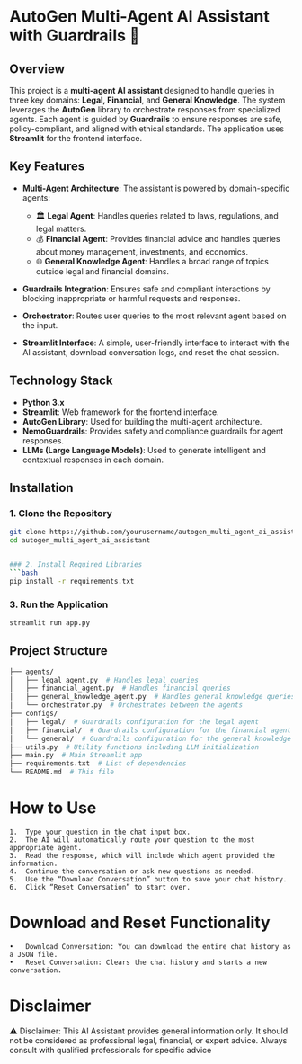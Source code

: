 # AutoGen Multi-Agent AI Assistant with Guardrails 🤖

## Overview

This project is a **multi-agent AI assistant** designed to handle queries in three key domains: **Legal, Financial**, and **General Knowledge**. The system leverages the **AutoGen** library to orchestrate responses from specialized agents. Each agent is guided by **Guardrails** to ensure responses are safe, policy-compliant, and aligned with ethical standards. The application uses **Streamlit** for the frontend interface.

## Key Features

- **Multi-Agent Architecture**: The assistant is powered by domain-specific agents:
  - 🏛️ **Legal Agent**: Handles queries related to laws, regulations, and legal matters.
  - 💰 **Financial Agent**: Provides financial advice and handles queries about money management, investments, and economics.
  - 🌐 **General Knowledge Agent**: Handles a broad range of topics outside legal and financial domains.
  
- **Guardrails Integration**: Ensures safe and compliant interactions by blocking inappropriate or harmful requests and responses.
  
- **Orchestrator**: Routes user queries to the most relevant agent based on the input.
  
- **Streamlit Interface**: A simple, user-friendly interface to interact with the AI assistant, download conversation logs, and reset the chat session.

## Technology Stack

- **Python 3.x**
- **Streamlit**: Web framework for the frontend interface.
- **AutoGen Library**: Used for building the multi-agent architecture.
- **NemoGuardrails**: Provides safety and compliance guardrails for agent responses.
- **LLMs (Large Language Models)**: Used to generate intelligent and contextual responses in each domain.

## Installation

### 1. Clone the Repository
```bash
git clone https://github.com/yourusername/autogen_multi_agent_ai_assistant.git
cd autogen_multi_agent_ai_assistant


### 2. Install Required Libraries
```bash
pip install -r requirements.txt
```

### 3. Run the Application
```bash
streamlit run app.py
```

## Project Structure
```bash
├── agents/
│   ├── legal_agent.py  # Handles legal queries
│   ├── financial_agent.py  # Handles financial queries
│   ├── general_knowledge_agent.py  # Handles general knowledge queries
│   └── orchestrator.py  # Orchestrates between the agents
├── configs/
│   ├── legal/  # Guardrails configuration for the legal agent
│   ├── financial/  # Guardrails configuration for the financial agent
│   └── general/  # Guardrails configuration for the general knowledge agent
├── utils.py  # Utility functions including LLM initialization
├── main.py  # Main Streamlit app
├── requirements.txt  # List of dependencies
└── README.md  # This file
```
# How to Use

	1.	Type your question in the chat input box.
	2.	The AI will automatically route your question to the most appropriate agent.
	3.	Read the response, which will include which agent provided the information.
	4.	Continue the conversation or ask new questions as needed.
	5.	Use the “Download Conversation” button to save your chat history.
	6.	Click “Reset Conversation” to start over.

# Download and Reset Functionality

	•	Download Conversation: You can download the entire chat history as a JSON file.
	•	Reset Conversation: Clears the chat history and starts a new conversation.

# Disclaimer

 ⚠️ Disclaimer: This AI Assistant provides general information only. It should not be considered as professional legal, financial, or expert advice. Always consult with qualified professionals for specific advice
